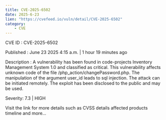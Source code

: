 ```yaml
---
title: CVE-2025-6502
date: 2025-6-23
lien: "https://cvefeed.io/vuln/detail/CVE-2025-6502"
category:
    - CVE
---
```


CVE ID : CVE-2025-6502

Published :  June 23
2025
4:15 a.m. | 1 hour
19 minutes ago

Description : A vulnerability has been found in code-projects Inventory Management System 1.0 and classified as critical. This vulnerability affects unknown code of the file /php_action/changePassword.php. The manipulation of the argument user_id leads to sql injection. The attack can be initiated remotely. The exploit has been disclosed to the public and may be used.

Severity: 7.3 | HIGH

Visit the link for more details
such as CVSS details
affected products
timeline
and more...

